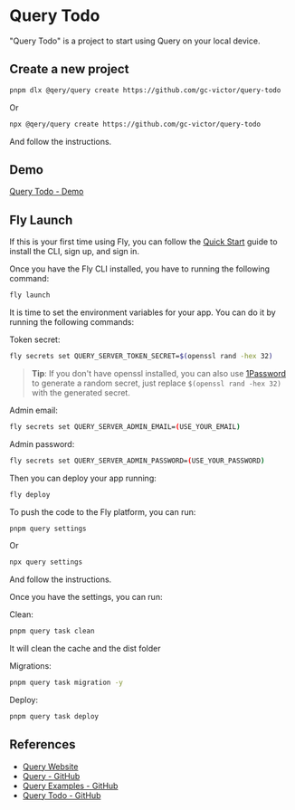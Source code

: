 # Query Todo

"Query Todo" is a project to start using Query on your local device.

## Create a new project

```sh
pnpm dlx @qery/query create https://github.com/gc-victor/query-todo
```

Or

```sh
npx @qery/query create https://github.com/gc-victor/query-todo
```

And follow the instructions.

## Demo

[Query Todo - Demo](https://query-todo.fly.dev)

## Fly Launch

If this is your first time using Fly, you can follow the [Quick Start](https://fly.io/docs/getting-started/launch/) guide to install the CLI, sign up, and sign in.

Once you have the Fly CLI installed, you have to running the following command:

```sh
fly launch
```

It is time to set the environment variables for your app. You can do it by running the following commands:

Token secret:

```sh
fly secrets set QUERY_SERVER_TOKEN_SECRET=$(openssl rand -hex 32)
```

> **Tip**: If you don't have openssl installed, you can also use
> [1Password](https://1password.com/password-generator) to generate a random
> secret, just replace `$(openssl rand -hex 32)` with the generated secret.

Admin email:

```sh
fly secrets set QUERY_SERVER_ADMIN_EMAIL=(USE_YOUR_EMAIL)
```

Admin password:

```sh
fly secrets set QUERY_SERVER_ADMIN_PASSWORD=(USE_YOUR_PASSWORD)
```

Then you can deploy your app running:

```sh
fly deploy
```

To push the code to the Fly platform, you can run:

```sh
pnpm query settings
```

Or

```sh
npx query settings
```

And follow the instructions.

Once you have the settings, you can run:

Clean:

```sh
pnpm query task clean
```

It will clean the cache and the dist folder

Migrations:

```sh
pnpm query task migration -y
```

Deploy:

```sh
pnpm query task deploy
```

## References

- [Query Website](https://qery.io)
- [Query - GitHub](https://github.com/gc-victor/query)
- [Query Examples - GitHub](https://github.com/gc-victor/query/tree/main/examples)
- [Query Todo - GitHub](https://github.com/gc-victor/query-todo)
